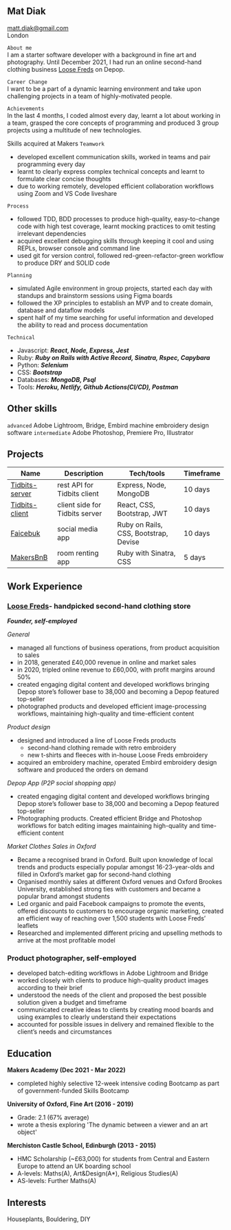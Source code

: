 ## Mat Diak
matt.diak@gmail.com  
London

```About me```  
I am a starter software developer with a background in fine art and photography. Until December 2021, I had run an online second-hand clothing business [Loose Freds](https://depop.com/loosefreds) on Depop.

```Career Change```  
I want to be a part of a dynamic learning environment and take upon challenging projects in a team of highly-motivated people.

```Achievements```  
In the last 4 months, I coded almost every day, learnt a lot about working in a team, grasped the core concepts of programming and produced 3 group projects using a multitude of new technologies.

Skills acquired at Makers
```Teamwork```
  - developed excellent communication skills, worked in teams and pair programming every day
  - learnt to clearly express complex technical concepts and learnt to formulate clear concise thoughts
  - due to working remotely, developed efficient collaboration workflows using Zoom and VS Code liveshare

```Process```
  - followed TDD, BDD processes to produce high-quality, easy-to-change code with high test coverage, learnt mocking practices to omit testing irrelevant dependencies
  - acquired excellent debugging skills through keeping it cool and using REPLs, browser console and command line
  - used git for version control, followed red-green-refactor-green workflow to produce DRY and SOLID code

```Planning```
  - simulated Agile environment in group projects, started each day with standups and brainstorm sessions using Figma boards
  - followed the XP principles to establish an MVP and to create domain, database and dataflow models
  - spent half of my time searching for useful information and developed the ability to read and process documentation

```Technical```
  - Javascript: ***React, Node, Express, Jest***
  - Ruby: ***Ruby on Rails with Active Record, Sinatra, Rspec, Capybara***
  - Python: ***Selenium***
  - CSS: ***Bootstrap***
  - Databases: ***MongoDB, Psql***
  - Tools: ***Heroku, Netlify, Github Actions(CI/CD), Postman***

## Other skills

  ```advanced``` Adobe Lightroom, Bridge, Embird machine embroidery design software
  ```intermediate``` Adobe Photoshop, Premiere Pro, Illustrator

## Projects

| Name                         | Description       | Tech/tools        | Timeframe |
| ---------------------------- | ----------------- | ----------------- | --------- |
| [Tidbits-server](https://github.com/mat-diak/snacks-server) | rest API for Tidbits client | Express, Node, MongoDB  | 10 days |
| [Tidbits-client](https://github.com/mat-diak/snacks-client) | client side for Tidbits server | React, CSS, Bootstrap, JWT | 10 days |
| [Faicebuk](https://github.com/mat-diak/Faicebuk) | social media app | Ruby on Rails, CSS, Bootstrap, Devise | 10 days
| [MakersBnB](https://github.com/mat-diak/MakersBnb) | room renting app | Ruby with Sinatra, CSS | 5 days

## Work Experience

### **[Loose Freds](https://depop.com/loosefreds)- handpicked second-hand clothing store**
***Founder, self-employed***

*General*
- managed all functions of business operations, from product acquisition to sales
- in 2018, generated £40,000 revenue in online and market sales
- in 2020, tripled online revenue to £60,000, with profit margins around 50%
- created engaging digital content and developed workflows bringing Depop store’s follower base to 38,000 and becoming a Depop featured top-seller
- photographed products and developed efficient image-processing workflows, maintaining high-quality and time-efficient content

*Product design*
- designed and introduced a line of Loose Freds products
  - second-hand clothing remade with retro embroidery
  - new t-shirts and fleeces with in-house Loose Freds embroidery
- acquired an embroidery machine, operated Embird embroidery design software and produced the orders on demand

*Depop App (P2P social shopping app)*
- created engaging digital content and developed workflows bringing Depop store’s follower base to 38,000 and becoming a Depop featured top-seller
- Photographing products. Created efficient Bridge and Photoshop workflows for batch editing images maintaining high-quality and time-efficient content

*Market Clothes Sales in Oxford*
- Became a recognised brand in Oxford. Built upon knowledge of local trends and products especially popular amongst 16-23-year-olds and filled in Oxford’s market gap for second-hand clothing
- Organised monthly sales at different Oxford venues and Oxford Brookes University, established strong ties with customers and became a popular brand amongst students
- Led organic and paid Facebook campaigns to promote the events, offered discounts to customers to encourage organic marketing, created an efficient way of reaching over 1,500 students with Loose Freds’ leaflets
- Researched and implemented different pricing and upselling methods to arrive at the most profitable model


### **Product photographer, self-employed**

- developed batch-editing workflows in Adobe Lightroom and Bridge
- worked closely with clients to produce high-quality product images according to their brief
- understood the needs of the client and proposed the best possible solution given a budget and timeframe
- communicated creative ideas to clients by creating mood boards and using examples to clearly understand their expectations
- accounted for possible issues in delivery and remained flexible to the client’s needs and circumstances

## Education

**Makers Academy (Dec 2021 - Mar 2022)**
- completed highly selective 12-week intensive coding Bootcamp as part of government-funded Skills Bootcamp

**University of Oxford, Fine Art (2016 - 2019)**
- Grade: 2.1 (67% average)
- wrote a thesis exploring 'The dynamic between a viewer and an art object'

**Merchiston Castle School, Edinburgh (2013 - 2015)**
- HMC Scholarship (~£63,000) for students from Central and Eastern Europe to attend an UK boarding school
- A-levels: Maths(A), Art&Design(A*), Religious Studies(A)
- AS-levels: Further Maths(A)

## Interests

Houseplants, Bouldering, DIY
